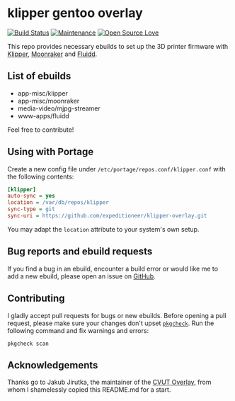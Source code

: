 # klipper gentoo overlay 

[![Build Status](https://github.com/expeditioneer/klipper-overlay/actions/workflows/pkgcheck.yml/badge.svg)](https://github.com/expeditioneer/klipper-overlay/actions/workflows/pkgcheck.yml)
[![Maintenance](https://img.shields.io/badge/Maintained%3F-yes-green.svg)](https://github.com/expeditioneer/klipper-overlay/graphs/commit-activity)
[![Open Source Love](https://badges.frapsoft.com/os/v1/open-source.png?v=103)](https://github.com/ellerbrock/open-source-badges/)

This repo provides necessary ebuilds to set up the 3D printer firmware with [Klipper](https://www.klipper3d.org/), [Moonraker](https://github.com/Arksine/moonraker) and [Fluidd](https://github.com/cadriel/fluidd).

## List of ebuilds
  - app-misc/klipper
  - app-misc/moonraker
  - media-video/mjpg-streamer  
  - www-apps/fluidd

Feel free to contribute!

## Using with Portage
Create a new config file under `/etc/portage/repos.conf/klipper.conf` with the following contents:
```ini
[klipper]
auto-sync = yes
location = /var/db/repos/klipper
sync-type = git
sync-uri = https://github.com/expeditioneer/klipper-overlay.git
```
You may adapt the `location` attribute to your system's own setup.

## Bug reports and ebuild requests

If you find a bug in an ebuild, encounter a build error or would like me to add a new ebuild, please open an issue on [GitHub](https://github.com/expeditioneer/klipper-overlay/issues).

## Contributing

I gladly accept pull requests for bugs or new ebuilds. Before opening a pull request, please make sure your changes don't upset [`pkgcheck`](https://github.com/pkgcore/pkgcheck). Run the following command and fix warnings and errors:
```shell
pkgcheck scan
```
## Acknowledgements

Thanks go to Jakub Jirutka, the maintainer of the [CVUT Overlay](https://github.com/cvut/gentoo-overlay), from whom I shamelessly copied this README.md for a start.
